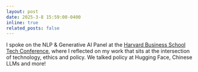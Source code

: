 ```yaml
---
layout: post
date: 2025-3-8 15:59:00-0400
inline: true
related_posts: false
---
```


I spoke on the NLP & Generative AI Panel at the [Harvard Business School Tech Conference](https://www.linkedin.com/posts/harvard-business-school-tech-club_hbs-generativeai-activity-7301706801954050048-PaR-), where I reflected on my work that sits at the intersection of technology, ethics and policy. We talked policy at Hugging Face, Chinese LLMs and more!